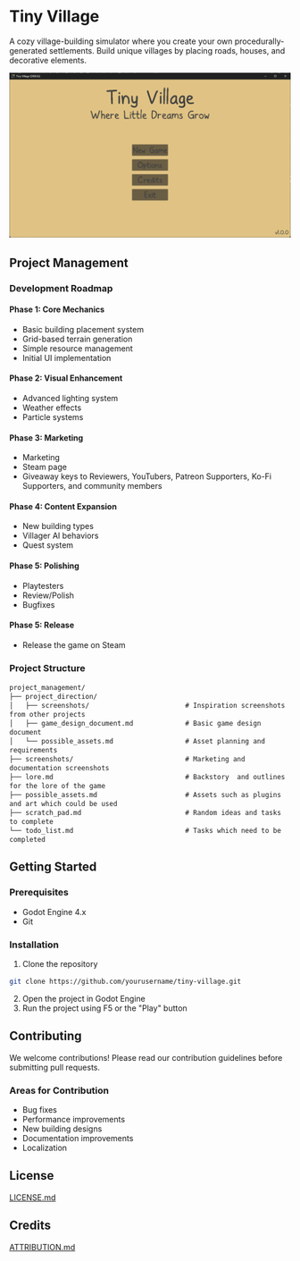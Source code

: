 # Tiny Village

A cozy village-building simulator where you create your own procedurally-generated settlements. Build unique villages by placing roads, houses, and decorative elements.

![Main Menu](project_management/screenshots/main_menu_screenshot.png)

## Project Management

### Development Roadmap
#### Phase 1: Core Mechanics
- Basic building placement system
- Grid-based terrain generation
- Simple resource management
- Initial UI implementation

#### Phase 2: Visual Enhancement
- Advanced lighting system
- Weather effects
- Particle systems

#### Phase 3: Marketing
- Marketing
- Steam page
- Giveaway keys to Reviewers, YouTubers, Patreon Supporters, Ko-Fi Supporters, and community members

#### Phase 4: Content Expansion
- New building types
- Villager AI behaviors
- Quest system

#### Phase 5: Polishing
- Playtesters 
- Review/Polish
- Bugfixes

#### Phase 5: Release
- Release the game on Steam

### Project Structure
```
project_management/
├── project_direction/
│   ├── screenshots/         				# Inspiration screenshots from other projects
│   ├── game_design_document.md				# Basic game design document
│   └── possible_assets.md   				# Asset planning and requirements
├── screenshots/             				# Marketing and documentation screenshots
├── lore.md									# Backstory  and outlines for the lore of the game
├── possible_assets.md 						# Assets such as plugins and art which could be used
├── scratch_pad.md 							# Random ideas and tasks to complete
└── todo_list.md 							# Tasks which need to be completed
```

## Getting Started

### Prerequisites
- Godot Engine 4.x
- Git

### Installation
1. Clone the repository
```bash
git clone https://github.com/yourusername/tiny-village.git
```
2. Open the project in Godot Engine
3. Run the project using F5 or the "Play" button

## Contributing
We welcome contributions! Please read our contribution guidelines before submitting pull requests.

### Areas for Contribution
- Bug fixes
- Performance improvements
- New building designs
- Documentation improvements
- Localization

## License
[LICENSE.md](LICENSE.md)

## Credits
[ATTRIBUTION.md](tiny_village_project/addons/maaacks_menus_template/examples/ATTRIBUTION.md)
